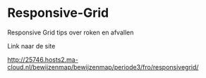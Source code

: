 # Responsive-Grid
Responsive Grid tips over roken en afvallen

Link naar de site

http://25746.hosts2.ma-cloud.nl/bewijzenmap/bewijzenmap/periode3/fro/responsivegrid/
